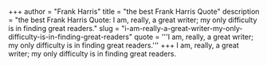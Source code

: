 +++
author = "Frank Harris"
title = "the best Frank Harris Quote"
description = "the best Frank Harris Quote: I am, really, a great writer; my only difficulty is in finding great readers."
slug = "i-am-really-a-great-writer-my-only-difficulty-is-in-finding-great-readers"
quote = '''I am, really, a great writer; my only difficulty is in finding great readers.'''
+++
I am, really, a great writer; my only difficulty is in finding great readers.
